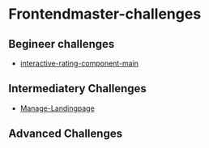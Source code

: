 # Frontendmaster-challenges

## Begineer challenges

- [interactive-rating-component-main](https://github.com/Ad-h0c/Frontendmaster-challenges/tree/main/1_Beginner/interactive-rating-component-main)

## Intermediatery Challenges

- [Manage-Landingpage](https://github.com/Ad-h0c/Frontendmaster-challenges/tree/main/2_Intermediate/Landingpage-manage)

## Advanced Challenges
